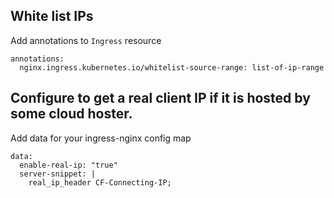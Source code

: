 ## White list IPs

Add annotations to `Ingress` resource

```
annotations:
  nginx.ingress.kubernetes.io/whitelist-source-range: list-of-ip-range
```

## Configure to get a real client IP if it is hosted by some cloud hoster.

Add data for your ingress-nginx config map

```
data:
  enable-real-ip: "true"
  server-snippet: |
    real_ip_header CF-Connecting-IP;
```